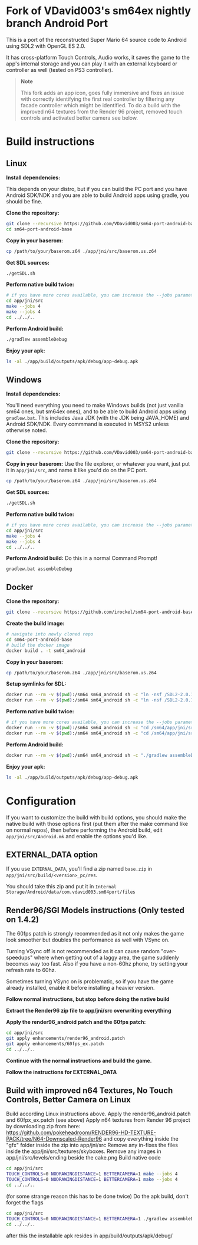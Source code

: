 # Fork of VDavid003's sm64ex nightly branch Android Port
This is a port of the reconstructed Super Mario 64 source code to Android using SDL2 with OpenGL ES 2.0.

It has cross-platform Touch Controls, Audio works, it saves the game to the app's internal storage and you can play it with an external keyboard or controller as well (tested on PS3 controller).

> **Note**
> 
> This fork adds an app icon, goes fully immersive and fixes an issue with correctly identifying the first real controller by filtering any facade controller which might be identified. To do a build with the improved n64 textures from the Render 96 project, removed touch controls and activated better camera see below.

# Build instructions

## Linux

**Install dependencies:**

This depends on your distro, but if you can build the PC port and you have Android SDK/NDK and you are able to build Android apps using gradle, you should be fine.

**Clone the repository:**
```sh
git clone --recursive https://github.com/VDavid003/sm64-port-android-base --branch sm64ex_nightly
cd sm64-port-android-base
```

**Copy in your baserom:**
```sh
cp /path/to/your/baserom.z64 ./app/jni/src/baserom.us.z64
```

**Get SDL sources:**
```sh
./getSDL.sh
```

**Perform native build twice:**
```sh
# if you have more cores available, you can increase the --jobs parameter
cd app/jni/src
make --jobs 4
make --jobs 4
cd ../../..
```

**Perform Android build:**
```sh
./gradlew assembleDebug
```

**Enjoy your apk:**
```sh
ls -al ./app/build/outputs/apk/debug/app-debug.apk
```

## Windows

**Install dependencies:**

You'll need everything you need to make Windows builds (not just vanilla sm64 ones, but sm64ex ones), and to be able to build Android apps using `gradlew.bat`. This includes Java JDK (with the JDK being JAVA_HOME) and Android SDK/NDK. Every commmand is executed in MSYS2 unless otherwise noted.

**Clone the repository:**
```sh
git clone --recursive https://github.com/VDavid003/sm64-port-android-base --branch sm64ex_nightly
```

**Copy in your baserom:**
Use the file explorer, or whatever you want, just put it in `app/jni/src`, and name it like you'd do on the PC port.
```sh
cp /path/to/your/baserom.z64 ./app/jni/src/baserom.us.z64
```

**Get SDL sources:**
```sh
./getSDL.sh
```

**Perform native build twice:**
```sh
# if you have more cores available, you can increase the --jobs parameter
cd app/jni/src
make --jobs 4
make --jobs 4
cd ../../..
```

**Perform Android build:**
Do this in a normal Command Prompt!
```
gradlew.bat assembleDebug
```

## Docker

**Clone the repository:**
```sh
git clone --recursive https://github.com/irockel/sm64-port-android-base --branch sm64ex_nightly
```

**Create the build image:**
```sh
# navigate into newly cloned repo
cd sm64-port-android-base
# build the docker image
docker build . -t sm64_android
```
**Copy in your baserom:**
```sh
cp /path/to/your/baserom.z64 ./app/jni/src/baserom.us.z64
```

**Setup symlinks for SDL:**
```sh
docker run --rm -v $(pwd):/sm64 sm64_android sh -c "ln -nsf /SDL2-2.0.12/src /sm64/app/jni/SDL/src"
docker run --rm -v $(pwd):/sm64 sm64_android sh -c "ln -nsf /SDL2-2.0.12/include /sm64/app/jni/SDL/include"
```

**Perform native build twice:**
```sh
# if you have more cores available, you can increase the --jobs parameter
docker run --rm -v $(pwd):/sm64 sm64_android sh -c "cd /sm64/app/jni/src && make --jobs 4"
docker run --rm -v $(pwd):/sm64 sm64_android sh -c "cd /sm64/app/jni/src && make --jobs 4"
```

**Perform Android build:**
```sh
docker run --rm -v $(pwd):/sm64 sm64_android sh -c "./gradlew assembleDebug"
```

**Enjoy your apk:**
```sh
ls -al ./app/build/outputs/apk/debug/app-debug.apk
```

# Configuration
If you want to customize the build with build options, you should make the native build with those options first (put them after the make command like on normal repos), then before performing the Android build, edit `app/jni/src/Android.mk` and enable the options you'd like.

## EXTERNAL_DATA option
If you use `EXTERNAL_DATA`, you'll find a zip named `base.zip` in `app/jni/src/build/<version>_pc/res`.

You should take this zip and put it in `Internal Storage/Android/data/com.vdavid003.sm64port/files`

## Render96/SGI Models instructions (Only tested on 1.4.2)
The 60fps patch is strongly recommended as it not only makes the game look smoother but doubles the performance as well with VSync on.

Turning VSync off is not recommended as it can cause random "over-speedups" where when getting out of a laggy area, the game suddenly becomes way too fast. Also if you have a non-60hz phone, try setting your refresh rate to 60hz.

Sometimes turning VSync on is problematic, so if you have the game already installed, enable it before installing a heavier version.

**Follow normal instructions, but stop before doing the native build**

**Extract the Render96 zip file to app/jni/src overwriting everything**

**Apply the render96_android patch and the 60fps patch:**
```sh
cd app/jni/src
git apply enhancements/render96_android.patch
git apply enhancements/60fps_ex.patch
cd ../../..
```

**Continue with the normal instructions and build the game.**

**Follow the instructions for EXTERNAL_DATA**

## Build with improved n64 Textures, No Touch Controls, Better Camera on Linux

Build according Linux instructions above.
Apply the render96_android.patch and 60fpx_ex.patch (see above)
Apply n64 textures from Render 96 project by downloading zip from here:
  https://github.com/pokeheadroom/RENDER96-HD-TEXTURE-PACK/tree/N64-Downscaled-Render96
and copy everything inside the "gfx" folder inside the zip into app/jni/src
Remove any in-fixes the files inside the app/jni/src/textures/skyboxes.
Remove any images in app/jni/src/levels/ending beside the cake.png
Build native code
```sh
cd app/jni/src
TOUCH_CONTROLS=0 NODRAWINGDISTANCE=1 BETTERCAMERA=1 make --jobs 4
TOUCH_CONTROLS=0 NODRAWINGDISTANCE=1 BETTERCAMERA=1 make --jobs 4
cd ../../..
```
(for some strange reason this has to be done twice)
Do the apk build, don't forget the flags
```sh
cd app/jni/src
TOUCH_CONTROLS=0 NODRAWINGDISTANCE=1 BETTERCAMERA=1 ./gradlew assembleDebug
cd ../../..
```
after this the installable apk resides in app/build/outputs/apk/debug/

